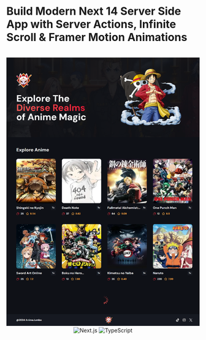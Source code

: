 # Build Modern Next 14 Server Side App with Server Actions, Infinite Scroll & Framer Motion Animations

<div align="center">
  <br />
      <img src="https://github.com/pandawaa/anime-jumbo/blob/main/app/home_page.png">
    </a>
  <br />
  <div>
    <img src="https://img.shields.io/badge/-Next_JS_14-black?style=for-the-badge&logoColor=white&logo=nextdotjs&color=000000" alt="Next.js" />
    <img src="https://img.shields.io/badge/-TypeScript-black?style=for-the-badge&logoColor=white&logo=typescript&color=3178C6" alt="TypeScript" />
  </div>
</div>
